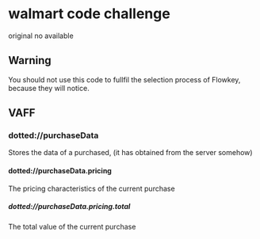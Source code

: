 # walmart code challenge

original no available

## Warning
You should not use this code to fullfil the selection process of Flowkey, because they will notice.

## VAFF

### dotted://purchaseData
Stores the data of a purchased, (it has obtained from the server somehow)

#### dotted://purchaseData.pricing
The pricing characteristics of the current purchase

##### dotted://purchaseData.pricing.total
The total value of the current purchase
